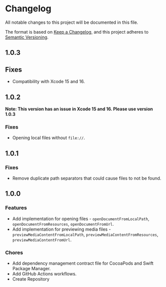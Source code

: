 # Changelog
All notable changes to this project will be documented in this file.

The format is based on [Keep a Changelog](https://keepachangelog.com/en/1.0.0/),
and this project adheres to [Semantic Versioning](https://semver.org/spec/v2.0.0.html).

## 1.0.3

## Fixes

- Compatibility with Xcode 15 and 16.

## 1.0.2

**Note: This version has an issue in Xcode 15 and 16. Please use version 1.0.3**

### Fixes

- Opening local files without `file://`.

## 1.0.1

### Fixes

- Remove duplicate path separators that could cause files to not be found.

## 1.0.0

### Features
- Add implementation for opening files - `openDocumentFromLocalPath`, `openDocumentFromResources`, `openDocumentFromUrl`. 
- Add implementation for previewing media files - `previewMediaContentFromLocalPath`, `previewMediaContentFromResources`, `previewMediaContentFromUrl`.

### Chores
- Add dependency management contract file for CocoaPods and Swift Package Manager.
- Add GitHub Actions workflows.
- Create Repository

